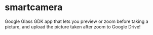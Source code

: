 smartcamera
===========

Google Glass GDK app that lets you preview or zoom before taking a picture, and upload the picture taken after zoom to Google Drive!

